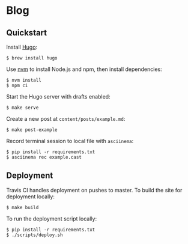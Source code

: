 # Blog

## Quickstart

Install [Hugo](https://gohugo.io/getting-started/installing/):

    $ brew install hugo

Use [nvm](https://github.com/creationix/nvm) to install Node.js and npm, then install dependencies:

    $ nvm install
    $ npm ci

Start the Hugo server with drafts enabled:

    $ make serve

Create a new post at `content/posts/example.md`:

    $ make post-example

Record terminal session to local file with `asciinema`:

    $ pip install -r requirements.txt
    $ asciinema rec example.cast

## Deployment

Travis CI handles deployment on pushes to master. To build the site for deployment locally:

    $ make build

To run the deployment script locally:

    $ pip install -r requirements.txt
    $ ./scripts/deploy.sh
